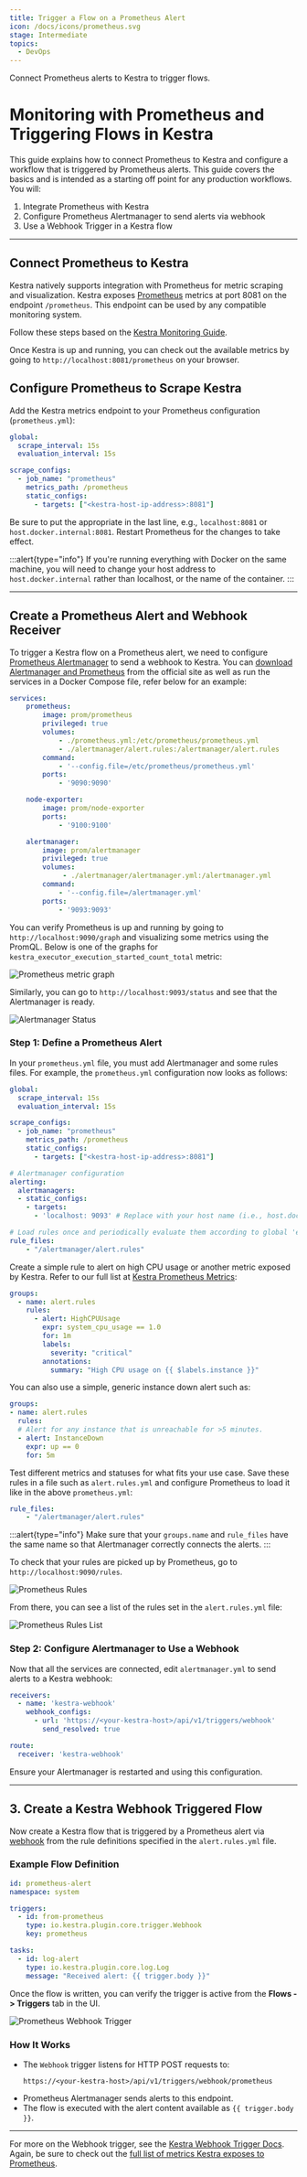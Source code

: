 ```yaml
---
title: Trigger a Flow on a Prometheus Alert
icon: /docs/icons/prometheus.svg
stage: Intermediate
topics:
  - DevOps
---
```


Connect Prometheus alerts to Kestra to trigger flows.

# Monitoring with Prometheus and Triggering Flows in Kestra

This guide explains how to connect Prometheus to Kestra and configure a workflow that is triggered by Prometheus alerts. This guide covers the basics and is intended as a starting off point for any production workflows. You will:

1. Integrate Prometheus with Kestra
2. Configure Prometheus Alertmanager to send alerts via webhook
3. Use a Webhook Trigger in a Kestra flow

---

## Connect Prometheus to Kestra

Kestra natively supports integration with Prometheus for metric scraping and visualization. Kestra exposes [Prometheus](https://prometheus.io/) metrics at port 8081 on the endpoint `/prometheus`. This endpoint can be used by any compatible monitoring system.

Follow these steps based on the [Kestra Monitoring Guide](./monitoring.md).

Once Kestra is up and running, you can check out the available metrics by going to `http://localhost:8081/prometheus` on your browser.

## Configure Prometheus to Scrape Kestra

Add the Kestra metrics endpoint to your Prometheus configuration (`prometheus.yml`):

```yaml
global:
  scrape_interval: 15s
  evaluation_interval: 15s

scrape_configs:
  - job_name: "prometheus"
    metrics_path: /prometheus
    static_configs:
      - targets: ["<kestra-host-ip-address>:8081"]
```

Be sure to put the appropriate <kestra-host-ip-address> in the last line, e.g., `localhost:8081` or `host.docker.internal:8081`. Restart Prometheus for the changes to take effect.

:::alert{type="info"}
If you're running everything with Docker on the same machine, you will need to change your host address to `host.docker.internal` rather than localhost, or the name of the container.
:::

---

## Create a Prometheus Alert and Webhook Receiver

To trigger a Kestra flow on a Prometheus alert, we need to configure [Prometheus Alertmanager](https://github.com/prometheus/alertmanager) to send a webhook to Kestra. You can [download Alertmanager and Prometheus](https://prometheus.io/download/) from the official site as well as run the services in a Docker Compose file, refer below for an example:

```yaml
services:
    prometheus:
        image: prom/prometheus
        privileged: true
        volumes:
            - ./prometheus.yml:/etc/prometheus/prometheus.yml
            - ./alertmanager/alert.rules:/alertmanager/alert.rules
        command:
            - '--config.file=/etc/prometheus/prometheus.yml'
        ports:
            - '9090:9090'

    node-exporter:
        image: prom/node-exporter
        ports:
            - '9100:9100'

    alertmanager:
        image: prom/alertmanager
        privileged: true
        volumes:
             - ./alertmanager/alertmanager.yml:/alertmanager.yml
        command:
            - '--config.file=/alertmanager.yml'
        ports:
            - '9093:9093'
```

You can verify Prometheus is up and running by going to `http://localhost:9090/graph` and visualizing some metrics using the PromQL. Below is one of the graphs for `kestra_executor_execution_started_count_total` metric:

![Prometheus metric graph](@assets/docs/how-to-guides/setup-monitoring/promql_graph.png)

Similarly, you can go to `http://localhost:9093/status` and see that the Alertmanager is ready.

![Alertmanager Status](@assets/docs/how-to-guides/alertmanager-status.png)

### Step 1: Define a Prometheus Alert

In your `prometheus.yml` file, you must add Alertmanager and some rules files. For example, the `prometheus.yml` configuration now looks as follows:

```yaml
global:
  scrape_interval: 15s
  evaluation_interval: 15s

scrape_configs:
  - job_name: "prometheus"
    metrics_path: /prometheus
    static_configs:
      - targets: ["<kestra-host-ip-address>:8081"]

# Alertmanager configuration
alerting:
  alertmanagers:
  - static_configs:
    - targets:
      - 'localhost: 9093' # Replace with your host name (i.e., host.docker.internal)

# Load rules once and periodically evaluate them according to global 'evaluation_interval'.
rule_files:
    - "/alertmanager/alert.rules"
```

Create a simple rule to alert on high CPU usage or another metric exposed by Kestra. Refer to our full list at [Kestra Prometheus Metrics](../09.administrator-guide/prometheus-metrics.md):

```yaml
groups:
  - name: alert.rules
    rules:
      - alert: HighCPUUsage
        expr: system_cpu_usage == 1.0
        for: 1m
        labels:
          severity: "critical"
        annotations:
          summary: "High CPU usage on {{ $labels.instance }}"
```

You can also use a simple, generic instance down alert such as:

```yaml
groups:
- name: alert.rules
  rules:
  # Alert for any instance that is unreachable for >5 minutes.
  - alert: InstanceDown
    expr: up == 0
    for: 5m
```

Test different metrics and statuses for what fits your use case. Save these rules in a file such as `alert.rules.yml` and configure Prometheus to load it like in the above `prometheus.yml`:

```yaml
rule_files:
    - "/alertmanager/alert.rules"
```

:::alert{type="info"}
Make sure that your `groups.name` and `rule_files` have the same name so that Alertmanager correctly connects the alerts.
:::

To check that your rules are picked up by Prometheus, go to `http://localhost:9090/rules`.

![Prometheus Rules](@assets/docs/how-to-guides/alert-rules.png)

From there, you can see a list of the rules set in the `alert.rules.yml` file:

![Prometheus Rules List](@assets/docs/how-to-guides/alert-rules-list.png)

### Step 2: Configure Alertmanager to Use a Webhook

Now that all the services are connected, edit `alertmanager.yml` to send alerts to a Kestra webhook:

```yaml
receivers:
  - name: 'kestra-webhook'
    webhook_configs:
      - url: 'https://<your-kestra-host>/api/v1/triggers/webhook'
        send_resolved: true

route:
  receiver: 'kestra-webhook'
```

Ensure your Alertmanager is restarted and using this configuration.

---

## 3. Create a Kestra Webhook Triggered Flow

Now create a Kestra flow that is triggered by a Prometheus alert via [webhook](../04.workflow-components/07.triggers/03.webhook-trigger.md) from the rule definitions specified in the `alert.rules.yml` file.

### Example Flow Definition

```yaml
id: prometheus-alert
namespace: system

triggers:
  - id: from-prometheus
    type: io.kestra.plugin.core.trigger.Webhook
    key: prometheus

tasks:
  - id: log-alert
    type: io.kestra.plugin.core.log.Log
    message: "Received alert: {{ trigger.body }}"
```

Once the flow is written, you can verify the trigger is active from the **Flows -> Triggers** tab in the UI.

![Prometheus Webhook Trigger](@assets/docs/how-to-guides/prometheus-webhook-trigger.png)

### How It Works

* The `Webhook` trigger listens for HTTP POST requests to:

  ```
  https://<your-kestra-host>/api/v1/triggers/webhook/prometheus
  ```
- Prometheus Alertmanager sends alerts to this endpoint.
- The flow is executed with the alert content available as `{{ trigger.body }}`.

---

For more on the Webhook trigger, see the [Kestra Webhook Trigger Docs](https://kestra.io/docs/workflow-components/triggers/webhook-trigger). Again, be sure to check out the [full list of metrics Kestra exposes to Prometheus](../09.administrator-guide/prometheus-metrics.md).
